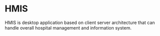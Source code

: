 # HMIS
HMIS is desktop application based on client server architecture that can handle overall hospital management and information system.
